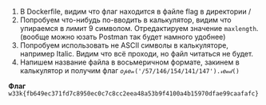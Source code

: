1. В Dockerfile, видим что флаг находится в файле flag в директории /
2. Попробуем что-нибудь по-вводить в калькулятор, видим что упираемся в лимит 9 символом. Отредактируем значение `maxlength`. (вообще можно юзать Postman так будет намного удобнее)
3. Попробуем использовать не ASCII символы в калькуляторе, например Italic. Видим что всё проходи, но файл читаться не будет.
4. Напишем название файла в восьмеричном формате, закинем в калькулятор и получим флаг
`𝑜𝓅𝑒𝓃('/57/146/154/141/147').𝓇𝑒𝒶𝒹()`



**Флаг** `w33k{fb649ec371fd7c8950ec0c7c8cc2eea48a53b9f4100a4b15970dfae99caafafc}`